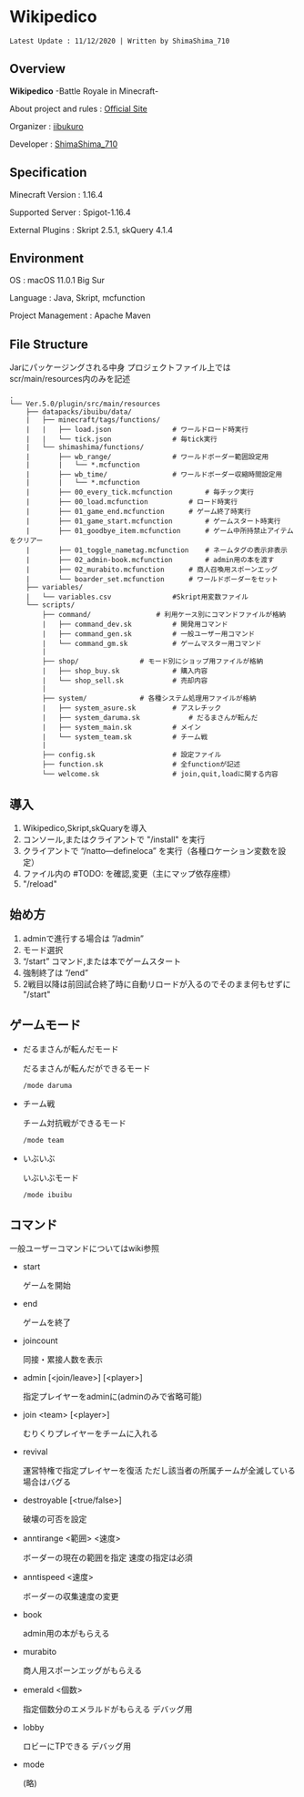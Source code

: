 # Wikipedico
```
Latest Update : 11/12/2020 | Written by ShimaShima_710
```
## Overview

 **Wikipedico**
-Battle Royale in Minecraft-

About project and rules : [Official Site](https://wikipedico.studio.site)

Organizer : [iibukuro](https://twitter.com/_ibukuro_)

Developer : [ShimaShima_710](https://twitter.com/ShimaShima_710)

## Specification

Minecraft Version : 1.16.4

Supported Server : Spigot-1.16.4

External Plugins : Skript 2.5.1, skQuery 4.1.4

## Environment
OS : macOS 11.0.1 Big Sur

Language : Java, Skript, mcfunction

Project Management : Apache Maven

## File Structure

Jarにパッケージングされる中身
プロジェクトファイル上ではscr/main/resources内のみを記述

```
.
└── Ver.5.0/plugin/src/main/resources
	├── datapacks/ibuibu/data/
	|	├── minecraft/tags/functions/	
	|	|	├── load.json				# ワールドロード時実行
	|	|	└── tick.json				# 毎tick実行
	|	└── shimashima/functions/
	|		├── wb_range/				# ワールドボーダー範囲設定用
	|		|	└── *.mcfunction
	|		├── wb_time/				# ワールドボーダー収縮時間設定用
	|		|	└── *.mcfunction
	|		├── 00_every_tick.mcfunction		# 毎チック実行
	|		├── 00_load.mcfunction			# ロード時実行
	|		├── 01_game_end.mcfunction		# ゲーム終了時実行
	|		├── 01_game_start.mcfunction		# ゲームスタート時実行
	|		├── 01_goodbye_item.mcfunction		# ゲーム中所持禁止アイテムをクリアー
	|		├── 01_toggle_nametag.mcfunction	# ネームタグの表示非表示
	|		├── 02_admin-book.mcfunction		# admin用の本を渡す
	|		├── 02_murabito.mcfunction		# 商人召喚用スポーンエッグ
	|		└── boarder_set.mcfunction		# ワールドボーダーをセット
	├── variables/
	|	└── variables.csv				#Skript用変数ファイル
	└── scripts/
		├── command/				# 利用ケース別にコマンドファイルが格納
		|	├── command_dev.sk			# 開発用コマンド
		|	├── command_gen.sk			# 一般ユーザー用コマンド
		|	└── command_gm.sk			# ゲームマスター用コマンド
		|
		├── shop/				# モード別にショップ用ファイルが格納
		|	├── shop_buy.sk				# 購入内容
		|	└── shop_sell.sk			# 売却内容
		|
		├── system/				# 各種システム処理用ファイルが格納
		|	├── system_asure.sk			# アスレチック
		|	├── system_daruma.sk			# だるまさんが転んだ
		|	├── system_main.sk			# メイン
		|	└── system_team.sk			# チーム戦
		|
		├── config.sk					# 設定ファイル
		├── function.sk					# 全functionが記述
		└── welcome.sk					# join,quit,loadに関する内容
```


## 導入
1. Wikipedico,Skript,skQuaryを導入
2. コンソール,またはクライアントで "/install" を実行
3. クライアントで “/natto—defineloca” を実行（各種ロケーション変数を設定）
4. ファイル内の #TODO: を確認,変更（主にマップ依存座標）
5. "/reload"

## 始め方
1. adminで進行する場合は ”/admin”
2. モード選択
3. “/start” コマンド,または本でゲームスタート
4. 強制終了は ”/end”
5. 2戦目以降は前回試合終了時に自動リロードが入るのでそのまま何もせずに "/start"

## ゲームモード
* だるまさんが転んだモード

	だるまさんが転んだができるモード

	```
	/mode daruma
	```

* チーム戦

	チーム対抗戦ができるモード

	```
	/mode team
	```

* いぶいぶ

	いぶいぶモード

	```
	/mode ibuibu
	```

## コマンド
一般ユーザーコマンドについてはwiki参照

* start

	ゲームを開始

* end

	ゲームを終了

* joincount

	同接・累接人数を表示

* admin [\<join/leave>]  [\<player>]

	指定プレイヤーをadminに(adminのみで省略可能)

* join \<team> [\<player>]

	むりくりプレイヤーをチームに入れる

* revival

	運営特権で指定プレイヤーを復活
	ただし該当者の所属チームが全滅している場合はバグる

* destroyable [\<true/false>]

	破壊の可否を設定

* anntirange <範囲> <速度>

	ボーダーの現在の範囲を指定
	速度の指定は必須

* anntispeed <速度>

	ボーダーの収集速度の変更

* book

	admin用の本がもらえる

* murabito

	商人用スポーンエッグがもらえる

* emerald <個数>

	指定個数分のエメラルドがもらえる
	デバッグ用

* lobby

	ロビーにTPできる
	デバッグ用

* mode

	(略)
